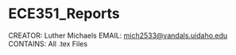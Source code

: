 # ECE351_Reports

CREATOR: Luther Michaels
EMAIL: mich2533@vandals.uidaho.edu
CONTAINS: All .tex Files
